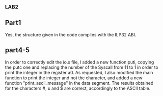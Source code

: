 ### LAB2

## Part1 
Yes, the structure given in the code complies with the ILP32 ABI.

## part4-5

In order to correctly edit the io.s file, I added a new function puti, copying the putc one and replacing the number of the Syscall from 11 to 1 in order to print the integer in the register a0.
As requested, I also modified the main function to print the integer and not the character, and added a new function "print_ascii_message" in the data segment.
The results obtained for the characters #, u and $ are correct, accordingly to the ASCII table.

